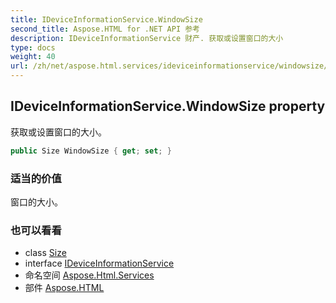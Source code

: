 ```yaml
---
title: IDeviceInformationService.WindowSize
second_title: Aspose.HTML for .NET API 参考
description: IDeviceInformationService 财产. 获取或设置窗口的大小
type: docs
weight: 40
url: /zh/net/aspose.html.services/ideviceinformationservice/windowsize/
---
```

## IDeviceInformationService.WindowSize property

获取或设置窗口的大小。

```csharp
public Size WindowSize { get; set; }
```

### 适当的价值

窗口的大小。

### 也可以看看

* class [Size](../../../aspose.html.drawing/size/)
* interface [IDeviceInformationService](../)
* 命名空间 [Aspose.Html.Services](../../ideviceinformationservice/)
* 部件 [Aspose.HTML](../../../)


